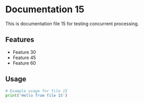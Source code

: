 # Documentation 15

This is documentation file 15 for testing concurrent processing.

## Features
- Feature 30
- Feature 45
- Feature 60

## Usage
```python
# Example usage for file 15
print('Hello from file 15')
```